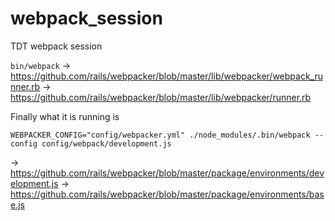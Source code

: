 # webpack_session
TDT webpack session

`bin/webpack`
-> https://github.com/rails/webpacker/blob/master/lib/webpacker/webpack_runner.rb
-> https://github.com/rails/webpacker/blob/master/lib/webpacker/runner.rb

Finally what it is running is

```
WEBPACKER_CONFIG="config/webpacker.yml" ./node_modules/.bin/webpack --config config/webpack/development.js
```

-> https://github.com/rails/webpacker/blob/master/package/environments/development.js
-> https://github.com/rails/webpacker/blob/master/package/environments/base.js
